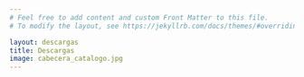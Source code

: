 ```yaml
---
# Feel free to add content and custom Front Matter to this file.
# To modify the layout, see https://jekyllrb.com/docs/themes/#overriding-theme-defaults

layout: descargas
title: Descargas
image: cabecera_catalogo.jpg
---
```

